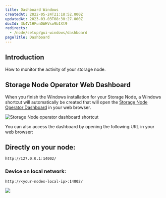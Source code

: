 ```yaml
---
title: Dashboard Windows
createdAt: 2022-05-24T21:18:52.000Z
updatedAt: 2023-03-03T08:30:27.000Z
docId: 3k4V1HFunDWHVso9b1Xt9
redirects:
  - /node/setup/gui-windows/dashboard
pageTitle: Dashboard
---
```


## Introduction

How to monitor the activity of your storage node.

## Storage Node Operator Web Dashboard

When you finish the Windows installation for your Storage Node, a Windows shortcut will automatically be created that will open the [Storage Node Operator Dashboard](https://storj.io/blog/2019/09/introducing-the-storage-node-operator-dashboard/) in your web browser.

![Storage Node operator dashboard shortcut](https://archbee-image-uploads.s3.amazonaws.com/kv3plx2xmXcUGcVl4Lttj/it9buKyErECErUKJsgp0K_pasted-image-0.png)

You can also access the dashboard by opening the following URL in your web browser:

## Directly on your node:

```bash
http://127.0.0.1:14002/
```

### Device on local network:

```Text
http://<your-nodes-local-ip>:14002/
```

![](https://archbee-image-uploads.s3.amazonaws.com/kv3plx2xmXcUGcVl4Lttj/bzDqQXIjDew3HgO7XD1ly_image.png)

